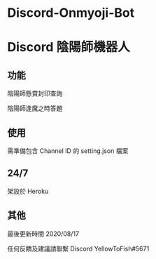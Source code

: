 # Discord-Onmyoji-Bot

# Discord 陰陽師機器人

## 功能

陰陽師懸賞封印查詢

陰陽師逢魔之時答題

## 使用

需準備包含 Channel ID 的 setting.json 檔案

## 24/7

架設於 Heroku

## 其他

最後更新時間 2020/08/17

任何反饋及建議請聯繫 Discord YellowToFish#5671